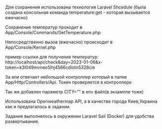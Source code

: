 Для сохранения использована технология Laravel Shcedule (была создана консольная команда temperature:get - которая вызывается ежечасно)

Сохранение температур проходит в App/Console/Commands/GetTemperature.php

Непосредственно вызов (ежечасно) происходит в App/Console/Kernel.php

пример ссылки для получения температур: http://localhost/api/check&day=2023-01-06&x-token=k3l049mvneo5lhj4566cdlotn5328cle

За апи отвечает небольшой контроллер который в папке App/Http/Controllers/Api. Токен проверяется в контроллере

Так же добавлен параметр CITY="" в env файл(в экзампле тоже)

Использована Openweathermap API, а в качестве города Киев,Украина как и предлагалось в задании.

Задание выполнялось в окружении Laravel Sail (Docker) для удобства развертывания.
